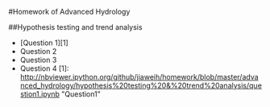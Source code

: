 #Homework of Advanced Hydrology


##Hypothesis testing and trend analysis 
* [Question 1][1]
* Question 2
* Question 3
* Question 4
[1]: http://nbviewer.ipython.org/github/jiaweih/homework/blob/master/advanced_hydrology/hypothesis%20testing%20&%20trend%20analysis/question1.ipynb "Question1"


